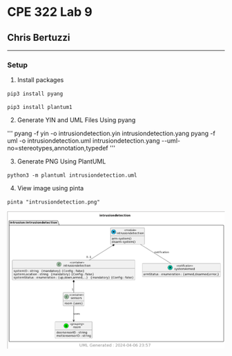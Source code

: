 # CPE 322 Lab 9

## Chris Bertuzzi

---

### Setup

1. Install packages

`pip3 install pyang`

`pip3 install plantum1`

2. Generate YIN and UML Files Using pyang

'''
pyang -f yin -o intrusiondetection.yin intrusiondetection.yang
pyang -f uml -o intrusiondetection.uml intrusiondetection.yang --uml-no=stereotypes,annotation,typedef
'''

3. Generate PNG Using PlantUML

`python3 -m plantuml intrusiondetection.uml`

4. View image using pinta

`pinta "intrusiondetection.png"`

![image](Images/Lab9/id.png)
